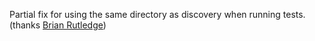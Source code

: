 Partial fix for using the same directory as discovery when running tests.
(thanks [Brian Rutledge](https://github.com/bhrutledge))
